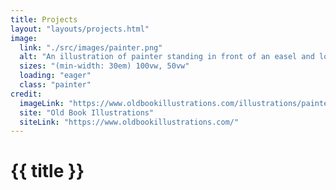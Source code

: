 ```yaml
---
title: Projects
layout: "layouts/projects.html"
image:
  link: "./src/images/painter.png"
  alt: "An illustration of painter standing in front of an easel and looking at his model: a woman sitting in an armchair gazing down at her lover."
  sizes: "(min-width: 30em) 100vw, 50vw"
  loading: "eager"
  class: "painter"
credit:
  imageLink: "https://www.oldbookillustrations.com/illustrations/painter-at-work/"
  site: "Old Book Illustrations"
  siteLink: "https://www.oldbookillustrations.com/"
---
```


# {{ title }}
